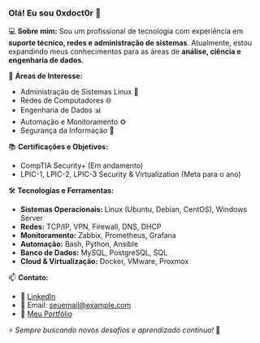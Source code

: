 ### Olá! Eu sou 0xdoct0r 👋

💻 **Sobre mim:**
Sou um profissional de tecnologia com experiência em **suporte técnico, redes e administração de sistemas**. Atualmente, estou expandindo meus conhecimentos para as áreas de **análise, ciência e engenharia de dados**.

🚀 **Áreas de Interesse:**
- Administração de Sistemas Linux 🐧
- Redes de Computadores 🌐
- Engenharia de Dados 📊
- Automação e Monitoramento ⚙️
- Segurança da Informação 🔐

📚 **Certificações e Objetivos:**
- CompTIA Security+ (Em andamento)
- LPIC-1, LPIC-2, LPIC-3 Security & Virtualization (Meta para o ano)

🛠 **Tecnologias e Ferramentas:**
- **Sistemas Operacionais:** Linux (Ubuntu, Debian, CentOS), Windows Server
- **Redes:** TCP/IP, VPN, Firewall, DNS, DHCP
- **Monitoramento:** Zabbix, Prometheus, Grafana
- **Automação:** Bash, Python, Ansible
- **Banco de Dados:** MySQL, PostgreSQL, SQL
- **Cloud & Virtualização:** Docker, VMware, Proxmox

📫 **Contato:**
- 💼 [LinkedIn](https://www.linkedin.com/)
- 📧 Email: seuemail@example.com
- 🚀 [Meu Portfólio](https://github.com/0xdoct0r)

⚡ _Sempre buscando novos desafios e aprendizado contínuo!_ 🚀
